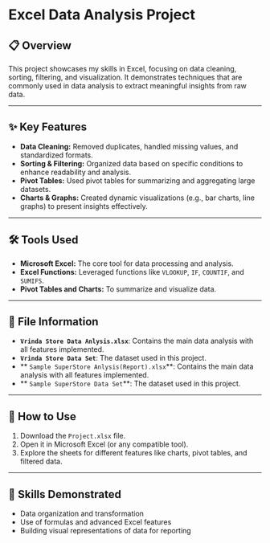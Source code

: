 

# Excel Data Analysis Project

## 📋 Overview
This project showcases my skills in Excel, focusing on data cleaning, sorting, filtering, and visualization. It demonstrates techniques that are commonly used in data analysis to extract meaningful insights from raw data.

---

## ✨ Key Features
- **Data Cleaning:** Removed duplicates, handled missing values, and standardized formats.
- **Sorting & Filtering:** Organized data based on specific conditions to enhance readability and analysis.
- **Pivot Tables:** Used pivot tables for summarizing and aggregating large datasets.
- **Charts & Graphs:** Created dynamic visualizations (e.g., bar charts, line graphs) to present insights effectively.

---

## 🛠 Tools Used
- **Microsoft Excel:** The core tool for data processing and analysis.
- **Excel Functions:** Leveraged functions like `VLOOKUP`, `IF`, `COUNTIF`, and `SUMIFS`.
- **Pivot Tables and Charts:** To summarize and visualize data.

---

## 📂 File Information
- **`Vrinda Store Data Anlysis.xlsx`**: Contains the main data analysis with all features implemented.
- **`Vrinda Store Data Set`**: The dataset used in this project.
- ** `Sample SuperStore Anlysis(Report).xlsx`**: Contains the main data analysis with all features implemented.
- ** `Sample SuperStore Data Set`**: The dataset used in this project.

---

## 🚀 How to Use
1. Download the `Project.xlsx` file.
2. Open it in Microsoft Excel (or any compatible tool).
3. Explore the sheets for different features like charts, pivot tables, and filtered data.

---

## 🎯 Skills Demonstrated
- Data organization and transformation
- Use of formulas and advanced Excel features
- Building visual representations of data for reporting
